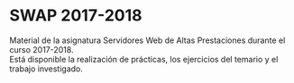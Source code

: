 # SWAP 2017-2018

Material de la asignatura Servidores Web de Altas Prestaciones durante el curso 2017-2018.  
Está disponible la realización de prácticas, los ejercicios del temario y el trabajo investigado.

